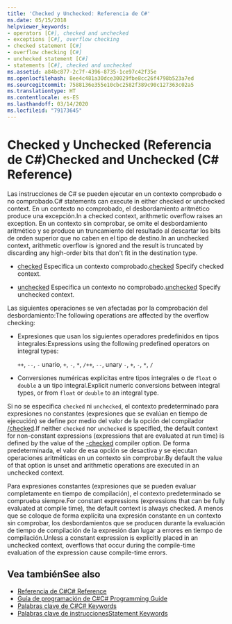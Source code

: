 ```yaml
---
title: 'Checked y Unchecked: Referencia de C#'
ms.date: 05/15/2018
helpviewer_keywords:
- operators [C#], checked and unchecked
- exceptions [C#], overflow checking
- checked statement [C#]
- overflow checking [C#]
- unchecked statement [C#]
- statements [C#], checked and unchecked
ms.assetid: a84bc877-2c7f-4396-8735-1ce97c42f35e
ms.openlocfilehash: 8ee4c481a30dce30029fbe8cc26f4798b523a7ed
ms.sourcegitcommit: 7588136e355e10cbc2582f389c90c127363c02a5
ms.translationtype: HT
ms.contentlocale: es-ES
ms.lasthandoff: 03/14/2020
ms.locfileid: "79173645"
---
```

# <a name="checked-and-unchecked-c-reference"></a><span data-ttu-id="89cb7-102">Checked y Unchecked (Referencia de C#)</span><span class="sxs-lookup"><span data-stu-id="89cb7-102">Checked and Unchecked (C# Reference)</span></span>
<span data-ttu-id="89cb7-103">Las instrucciones de C# se pueden ejecutar en un contexto comprobado o no comprobado.</span><span class="sxs-lookup"><span data-stu-id="89cb7-103">C# statements can execute in either checked or unchecked context.</span></span> <span data-ttu-id="89cb7-104">En un contexto no comprobado, el desbordamiento aritmético produce una excepción.</span><span class="sxs-lookup"><span data-stu-id="89cb7-104">In a checked context, arithmetic overflow raises an exception.</span></span> <span data-ttu-id="89cb7-105">En un contexto sin comprobar, se omite el desbordamiento aritmético y se produce un truncamiento del resultado al descartar los bits de orden superior que no caben en el tipo de destino.</span><span class="sxs-lookup"><span data-stu-id="89cb7-105">In an unchecked context, arithmetic overflow is ignored and the result is truncated by discarding any high-order bits that don't fit in the destination type.</span></span>  
  
- <span data-ttu-id="89cb7-106">[checked](checked.md) Especifica un contexto comprobado.</span><span class="sxs-lookup"><span data-stu-id="89cb7-106">[checked](checked.md) Specify checked context.</span></span>  
  
- <span data-ttu-id="89cb7-107">[unchecked](unchecked.md) Especifica un contexto no comprobado.</span><span class="sxs-lookup"><span data-stu-id="89cb7-107">[unchecked](unchecked.md) Specify unchecked context.</span></span>  
  
 <span data-ttu-id="89cb7-108">Las siguientes operaciones se ven afectadas por la comprobación del desbordamiento:</span><span class="sxs-lookup"><span data-stu-id="89cb7-108">The following operations are affected by the overflow checking:</span></span>  
  
- <span data-ttu-id="89cb7-109">Expresiones que usan los siguientes operadores predefinidos en tipos integrales:</span><span class="sxs-lookup"><span data-stu-id="89cb7-109">Expressions using the following predefined operators on integral types:</span></span>  
  
     <span data-ttu-id="89cb7-110">`++`, `--`, `-` unario, `+`, `-`, `*`, `/`</span><span class="sxs-lookup"><span data-stu-id="89cb7-110">`++`, `--`, unary `-`, `+`, `-`, `*`, `/`</span></span>  
  
- <span data-ttu-id="89cb7-111">Conversiones numéricas explícitas entre tipos integrales o de `float` o `double` a un tipo integral.</span><span class="sxs-lookup"><span data-stu-id="89cb7-111">Explicit numeric conversions between integral types, or from `float` or `double` to an integral type.</span></span>  
  
 <span data-ttu-id="89cb7-112">Si no se especifica `checked` ni `unchecked`, el contexto predeterminado para expresiones no constantes (expresiones que se evalúan en tiempo de ejecución) se define por medio del valor de la opción del compilador [/checked](../compiler-options/checked-compiler-option.md).</span><span class="sxs-lookup"><span data-stu-id="89cb7-112">If neither `checked` nor `unchecked` is specified, the default context for non-constant expressions (expressions that are evaluated at run time) is defined by the value of the [-checked](../compiler-options/checked-compiler-option.md) compiler option.</span></span> <span data-ttu-id="89cb7-113">De forma predeterminada, el valor de esa opción se desactiva y se ejecutan operaciones aritméticas en un contexto sin comprobar.</span><span class="sxs-lookup"><span data-stu-id="89cb7-113">By default the value of that option is unset and arithmetic operations are executed in an unchecked context.</span></span>

 <span data-ttu-id="89cb7-114">Para expresiones constantes (expresiones que se pueden evaluar completamente en tiempo de compilación), el contexto predeterminado se comprueba siempre.</span><span class="sxs-lookup"><span data-stu-id="89cb7-114">For constant expressions (expressions that can be fully evaluated at compile time), the default context is always checked.</span></span> <span data-ttu-id="89cb7-115">A menos que se coloque de forma explícita una expresión constante en un contexto sin comprobar, los desbordamientos que se producen durante la evaluación de tiempo de compilación de la expresión dan lugar a errores en tiempo de compilación.</span><span class="sxs-lookup"><span data-stu-id="89cb7-115">Unless a constant expression is explicitly placed in an unchecked context, overflows that occur during the compile-time evaluation of the expression cause compile-time errors.</span></span>
  
## <a name="see-also"></a><span data-ttu-id="89cb7-116">Vea también</span><span class="sxs-lookup"><span data-stu-id="89cb7-116">See also</span></span>

- [<span data-ttu-id="89cb7-117">Referencia de C#</span><span class="sxs-lookup"><span data-stu-id="89cb7-117">C# Reference</span></span>](../index.md)
- [<span data-ttu-id="89cb7-118">Guía de programación de C#</span><span class="sxs-lookup"><span data-stu-id="89cb7-118">C# Programming Guide</span></span>](../../programming-guide/index.md)
- [<span data-ttu-id="89cb7-119">Palabras clave de C#</span><span class="sxs-lookup"><span data-stu-id="89cb7-119">C# Keywords</span></span>](index.md)
- [<span data-ttu-id="89cb7-120">Palabras clave de instrucciones</span><span class="sxs-lookup"><span data-stu-id="89cb7-120">Statement Keywords</span></span>](statement-keywords.md)
